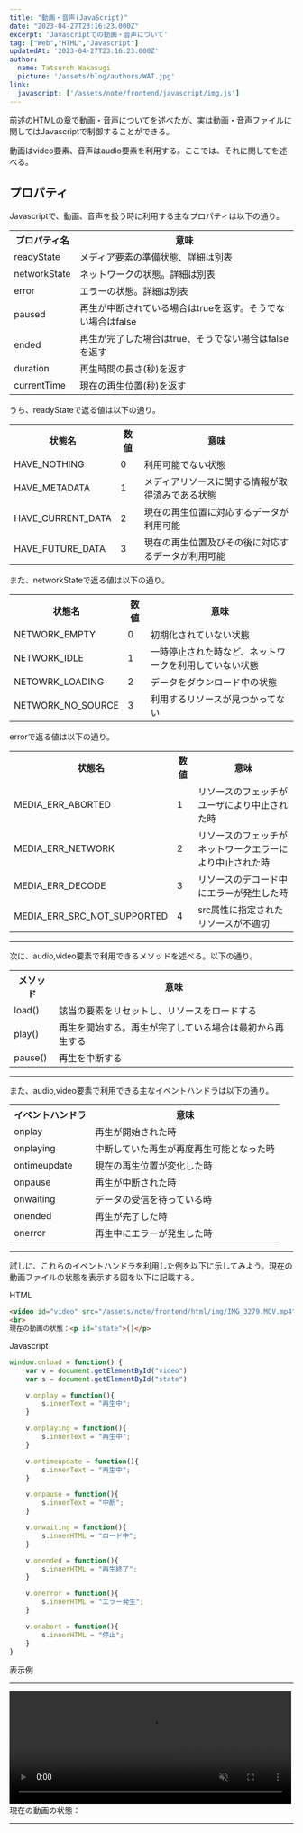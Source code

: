 ```yaml
---
title: "動画・音声(JavaScript)"
date: "2023-04-27T23:16:23.000Z"
excerpt: 'Javascriptでの動画・音声について'
tag: ["Web","HTML","Javascript"]
updatedAt: '2023-04-27T23:16:23.000Z'
author:
  name: Tatsuroh Wakasugi
  picture: '/assets/blog/authors/WAT.jpg'
link:
  javascript: ['/assets/note/frontend/javascript/img.js']
---
```



前述のHTMLの章で動画・音声についてを述べたが、実は動画・音声ファイルに関してはJavascriptで制御することができる。

動画はvideo要素、音声はaudio要素を利用する。ここでは、それに関してを述べる。

## プロパティ

Javascriptで、動画、音声を扱う時に利用する主なプロパティは以下の通り。


<table style="border:none;">
    <tr>
        <th style="border:none;">プロパティ名</td>
        <th style="border:none;">意味</td>
    </tr>
    <tr>
        <td style="border:none;">readyState</td>
        <td style="border:none;">メディア要素の準備状態、詳細は別表</td>
    </tr>
    <tr>
        <td style="border:none;">networkState</td>
        <td style="border:none;">ネットワークの状態。詳細は別表</td>
    </tr>
    <tr>
        <td style="border:none;">error</td>
        <td style="border:none;">エラーの状態。詳細は別表</td>
    </tr>
    <tr>
        <td style="border:none;">paused</td>
        <td style="border:none;">再生が中断されている場合はtrueを返す。そうでない場合はfalse</td>
    </tr>
    <tr>
        <td style="border:none;">ended</td>
        <td style="border:none;">再生が完了した場合はtrue、そうでない場合はfalseを返す</td>
    </tr>
    <tr>
        <td style="border:none;">duration</td>
        <td style="border:none;">再生時間の長さ(秒)を返す</td>
    </tr>
    <tr>
        <td style="border:none;">currentTime</td>
        <td style="border:none;">現在の再生位置(秒)を返す</td>
    </tr>
</table>

うち、readyStateで返る値は以下の通り。


<table style="border:none;">
    <tr>
        <th style="border:none;">状態名</td>
        <th style="border:none;">数値</td>
        <th style="border:none;">意味</td>
    </tr>
    <tr>
        <td style="border:none;">HAVE_NOTHING</td>
        <td style="border:none;">0</td>
        <td style="border:none;">利用可能でない状態</td>
    </tr>
    <tr>
        <td style="border:none;">HAVE_METADATA</td>
        <td style="border:none;">1</td>
        <td style="border:none;">メディアリソースに関する情報が取得済みである状態</td>
    </tr>
    <tr>
        <td style="border:none;">HAVE_CURRENT_DATA</td>
        <td style="border:none;">2</td>
        <td style="border:none;">現在の再生位置に対応するデータが利用可能</td>
    </tr>
    <tr>
        <td style="border:none;">HAVE_FUTURE_DATA</td>
        <td style="border:none;">3</td>
        <td style="border:none;">現在の再生位置及びその後に対応するデータが利用可能</td>
    </tr>
</table>

また、networkStateで返る値は以下の通り。


<table style="border:none;">
    <tr>
        <th style="border:none;">状態名</td>
        <th style="border:none;">数値</td>
        <th style="border:none;">意味</td>
    </tr>
    <tr>
        <td style="border:none;">NETWORK_EMPTY</td>
        <td style="border:none;">0</td>
        <td style="border:none;">初期化されていない状態</td>
    </tr>
    <tr>
        <td style="border:none;">NETWORK_IDLE</td>
        <td style="border:none;">1</td>
        <td style="border:none;">一時停止された時など、ネットワークを利用していない状態</td>
    </tr>
    <tr>
        <td style="border:none;">NETOWRK_LOADING</td>
        <td style="border:none;">2</td>
        <td style="border:none;">データをダウンロード中の状態</td>
    </tr>
    <tr>
        <td style="border:none;">NETWORK_NO_SOURCE</td>
        <td style="border:none;">3</td>
        <td style="border:none;">利用するリソースが見つかってない</td>
    </tr>
</table>

errorで返る値は以下の通り。


<table style="border:none;">
    <tr>
        <th style="border:none;">状態名</td>
        <th style="border:none;">数値</td>
        <th style="border:none;">意味</td>
    </tr>
    <tr>
        <td style="border:none;">MEDIA_ERR_ABORTED</td>
        <td style="border:none;">1</td>
        <td style="border:none;">リソースのフェッチがユーザにより中止された時</td>
    </tr>
    <tr>
        <td style="border:none;">MEDIA_ERR_NETWORK</td>
        <td style="border:none;">2</td>
        <td style="border:none;">リソースのフェッチがネットワークエラーにより中止された時</td>
    </tr>
    <tr>
        <td style="border:none;">MEDIA_ERR_DECODE</td>
        <td style="border:none;">3</td>
        <td style="border:none;">リソースのデコード中にエラーが発生した時</td>
    </tr>
    <tr>
        <td style="border:none;">MEDIA_ERR_SRC_NOT_SUPPORTED</td>
        <td style="border:none;">4</td>
        <td style="border:none;">src属性に指定されたリソースが不適切</td>
    </tr>
</table>

<hr>

次に、audio,video要素で利用できるメソッドを述べる。以下の通り。

<table style="border:none;">
    <tr>
        <th style="border:none;">メソッド</td>
        <th style="border:none;">意味</td>
    </tr>
    <tr>
        <td style="border:none;">load()</td>
        <td style="border:none;">該当の要素をリセットし、リソースをロードする</td>
    </tr>
    <tr>
        <td style="border:none;">play()</td>
        <td style="border:none;">再生を開始する。再生が完了している場合は最初から再生する</td>
    </tr>
    <tr>
        <td style="border:none;">pause()</td>
        <td style="border:none;">再生を中断する</td>
    </tr>
</table>

<hr>

また、audio,video要素で利用できる主なイベントハンドラは以下の通り。

<table style="border:none;">
    <tr>
        <th style="border:none;">イベントハンドラ</td>
        <th style="border:none;">意味</td>
    </tr>
    <tr>
        <td style="border:none;">onplay</td>
        <td style="border:none;">再生が開始された時</td>
    </tr>
    <tr>
        <td style="border:none;">onplaying</td>
        <td style="border:none;">中断していた再生が再度再生可能となった時</td>
    </tr>
    <tr>
        <td style="border:none;">ontimeupdate</td>
        <td style="border:none;">現在の再生位置が変化した時</td>
    </tr>
    <tr>
        <td style="border:none;">onpause</td>
        <td style="border:none;">再生が中断された時</td>
    </tr>
    <tr>
        <td style="border:none;">onwaiting</td>
        <td style="border:none;">データの受信を待っている時</td>
    </tr>
    <tr>
        <td style="border:none;">onended</td>
        <td style="border:none;">再生が完了した時</td>
    </tr>
    <tr>
        <td style="border:none;">onerror</td>
        <td style="border:none;">再生中にエラーが発生した時</td>
    </tr>
</table>

<hr>

試しに、これらのイベントハンドラを利用した例を以下に示してみよう。現在の動画ファイルの状態を表示する図を以下に記載する。

HTML

```html
<video id="video" src="/assets/note/frontend/html/img/IMG_3279.MOV.mp4" controls muted width="500" height="200" ></video>
<br>
現在の動画の状態：<p id="state">()</p>
```

Javascript

```javascript
window.onload = function() {
    var v = document.getElementById("video")
    var s = document.getElementById("state")

    v.onplay = function(){
        s.innerText = "再生中";
    }

    v.onplaying = function(){
        s.innerText = "再生中";
    }

    v.ontimeupdate = function(){
        s.innerText = "再生中";
    }

    v.onpause = function(){
        s.innerText = "中断";
    }

    v.onwaiting = function(){
        s.innerHTML = "ロード中";
    }

    v.onended = function(){
        s.innerHTML = "再生終了";
    }

    v.onerror = function(){
        s.innerHTML = "エラー発生";
    }

    v.onabort = function(){
        s.innerHTML = "停止";
    }
}
```


表示例

<hr>
<video id="video" src="/assets/note/frontend/html/img/IMG_3279.MOV.mp4" controls muted width="500" height="200" ></video>
<br>
現在の動画の状態：<p id="state"></p>
<hr>


